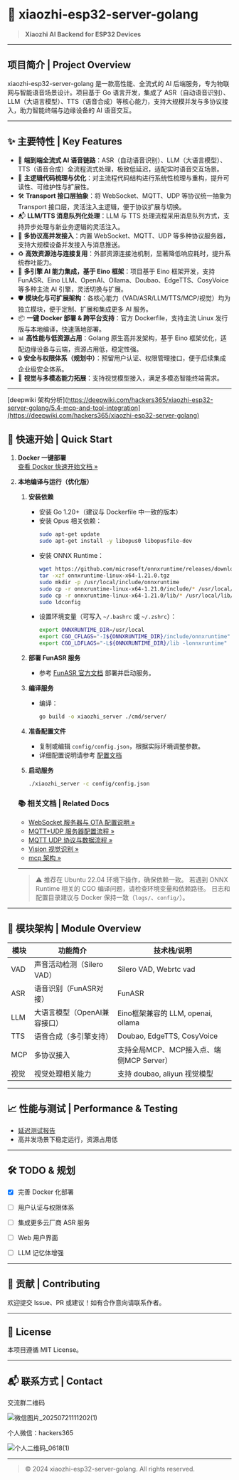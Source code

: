 # 🚀 xiaozhi-esp32-server-golang

> **Xiaozhi AI Backend for ESP32 Devices**

---

## 项目简介 | Project Overview

xiaozhi-esp32-server-golang 是一款高性能、全流式的 AI 后端服务，专为物联网与智能语音场景设计。项目基于 Go 语言开发，集成了 ASR（自动语音识别）、LLM（大语言模型）、TTS（语音合成）等核心能力，支持大规模并发与多协议接入，助力智能终端与边缘设备的 AI 语音交互。

---

## ✨ 主要特性 | Key Features

- 🚀 **端到端全流式 AI 语音链路**：ASR（自动语音识别）、LLM（大语言模型）、TTS（语音合成）全流程流式处理，极致低延迟，适配实时语音交互场景。
- 🧩 **主逻辑代码梳理与优化**：对主流程代码结构进行系统性梳理与重构，提升可读性、可维护性与扩展性。
- 🛠️ **Transport 接口层抽象**：将 WebSocket、MQTT、UDP 等协议统一抽象为 Transport 接口层，灵活注入主逻辑，便于协议扩展与切换。
- 📬 **LLM/TTS 消息队列化处理**：LLM 与 TTS 处理流程采用消息队列方式，支持异步处理与新业务逻辑的灵活注入。
- 🔗 **多协议高并发接入**：内置 WebSocket、MQTT、UDP 等多种协议服务器，支持大规模设备并发接入与消息推送。
- ♻️ **高效资源池与连接复用**：外部资源连接池机制，显著降低响应耗时，提升系统吞吐能力。
- 🧠 **多引擎 AI 能力集成，基于 Eino 框架**：项目基于 Eino 框架开发，支持 FunASR、Eino LLM、OpenAI、Ollama、Doubao、EdgeTTS、CosyVoice 等多种主流 AI 引擎，灵活切换与扩展。
- 🛡️ **模块化与可扩展架构**：各核心能力（VAD/ASR/LLM/TTS/MCP/视觉）均为独立模块，便于定制、扩展和集成更多 AI 服务。
- 📦 **一键 Docker 部署 & 跨平台支持**：官方 Dockerfile，支持主流 Linux 发行版与本地编译，快速落地部署。
- 📊 **高性能与低资源占用**：Golang 原生高并发架构，基于 Eino 框架优化，适配边缘设备与云端，资源占用低，稳定性强。
- 🔒 **安全与权限体系（规划中）**：预留用户认证、权限管理接口，便于后续集成企业级安全体系。
- 👀 **视觉与多模态能力拓展**：支持视觉模型接入，满足多模态智能终端需求。

---

[deepwiki 架构分析](https://deepwiki.com/hackers365/xiaozhi-esp32-server-golang/5.4-mcp-and-tool-integration](https://deepwiki.com/hackers365/xiaozhi-esp32-server-golang)

## 🚀 快速开始 | Quick Start

1. **Docker 一键部署**  
   [查看 Docker 快速开始文档 »](doc/docker.md)
2. **本地编译与运行（优化版）**

   1. **安装依赖**
      - 安装 Go 1.20+（建议与 Dockerfile 中一致的版本）
      - 安装 Opus 相关依赖：
        ```bash
        sudo apt-get update
        sudo apt-get install -y libopus0 libopusfile-dev
        ```
      - 安装 ONNX Runtime：
        ```bash
        wget https://github.com/microsoft/onnxruntime/releases/download/v1.21.0/onnxruntime-linux-x64-1.21.0.tgz
        tar -xzf onnxruntime-linux-x64-1.21.0.tgz
        sudo mkdir -p /usr/local/include/onnxruntime
        sudo cp -r onnxruntime-linux-x64-1.21.0/include/* /usr/local/include/onnxruntime/
        sudo cp -r onnxruntime-linux-x64-1.21.0/lib/* /usr/local/lib/
        sudo ldconfig
        ```
      - 设置环境变量（可写入 `~/.bashrc` 或 `~/.zshrc`）：
        ```bash
        export ONNXRUNTIME_DIR=/usr/local
        export CGO_CFLAGS="-I${ONNXRUNTIME_DIR}/include/onnxruntime"
        export CGO_LDFLAGS="-L${ONNXRUNTIME_DIR}/lib -lonnxruntime"
        ```

   2. **部署 FunASR 服务**
      - 参考 [FunASR 官方文档](https://github.com/modelscope/FunASR/blob/main/runtime/docs/SDK_advanced_guide_online_zh.md) 部署并启动服务。

   3. **编译服务**

      - 编译：
        ```bash
        go build -o xiaozhi_server ./cmd/server/
        ```

   4. **准备配置文件**
      - 复制或编辑 `config/config.json`，根据实际环境调整参数。
      - 详细配置说明请参考 [配置文档](doc/config.md)

   5. **启动服务**
      ```bash
      ./xiaozhi_server -c config/config.json
      ```

   ### 📚 相关文档 | Related Docs
   - [WebSocket 服务器与 OTA 配置说明 »](doc/websocket_server.md)
   - [MQTT+UDP 服务器配置流程 »](doc/mqtt_udp.md)
   - [MQTT UDP 协议与数据流程 »](doc/mqtt_udp_protocol.md)
   - [Vision 视觉识别 »](doc/vision.md)
   - [mcp 架构 »](doc/mcp.md)

   ---

   > ⚠️ 推荐在 Ubuntu 22.04 环境下操作，确保依赖一致。
   > 若遇到 ONNX Runtime 相关的 CGO 编译问题，请检查环境变量和依赖路径。
   > 日志和配置目录建议与 Docker 保持一致（`logs/`、`config/`）。

---

## 🧩 模块架构 | Module Overview

| 模块      | 功能简介                       | 技术栈/说明                |
|-----------|-------------------------------|----------------------------|
| VAD       | 声音活动检测（Silero VAD）    | Silero VAD, Webrtc vad                    |
| ASR       | 语音识别（FunASR对接）        | FunASR          |
| LLM       | 大语言模型（OpenAI兼容接口）  | Eino框架兼容的 LLM, openai, ollama       |
| TTS       | 语音合成（多引擎支持）        | Doubao, EdgeTTS, CosyVoice |
| MCP       | 多协议接入 | 支持全局MCP、MCP接入点、端侧MCP Server）       |
| 视觉      | 视觉处理相关能力                                    |  支持 doubao, aliyun 视觉模型      |

---

## 📈 性能与测试 | Performance & Testing

- [延迟测试报告](doc/delay_test.md)
- 高并发场景下稳定运行，资源占用低

---

## 🛠️ TODO & 规划
- [x] 完善 Docker 化部署
- [ ] 用户认证与权限体系
- [ ] 集成更多云厂商 ASR 服务
- [ ] Web 用户界面
- [ ] LLM 记忆体增强


---

## 🤝 贡献 | Contributing

欢迎提交 Issue、PR 或建议！如有合作意向请联系作者。

---

## 📄 License

本项目遵循 MIT License。

---

## 📬 联系方式 | Contact
交流群二维码

![微信图片_20250721111202(1)](https://github.com/user-attachments/assets/f3c9aff6-db3e-4353-a24a-ab6790d9222a)




个人微信：hackers365

![个人二维码_0618(1)](https://github.com/user-attachments/assets/6b8d3d11-7bf5-4fa4-a73e-5109019dab85)

---

> © 2024 xiaozhi-esp32-server-golang. All rights reserved.


